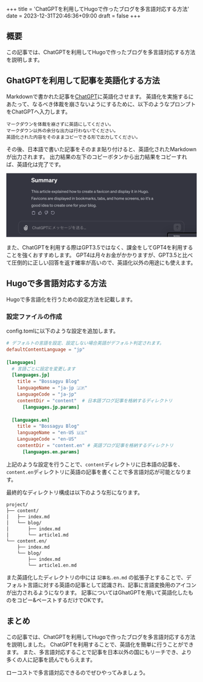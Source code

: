 +++
title = 'ChatGPTを利用してHugoで作ったブログを多言語対応する方法'
date = 2023-12-31T20:46:36+09:00
draft = false
+++

## 概要
この記事では、ChatGPTを利用してHugoで作ったブログを多言語対応する方法を説明します。

## GhatGPTを利用して記事を英語化する方法
Markdownで書かれた記事を[ChatGPT](https://chat.openai.com/)に英語化させます。
英語化を実施するにあたって、なるべき体裁を崩さないようにするために、以下のようなプロンプトをChatGPTへ入力します。

```text
マークダウンを体裁を崩さずに英語にしてください。
マークダウン以外の余分な出力は行わないでください。
英語化された内容をそのままコピーできる形で出力してください。
```

その後、日本語で書いた記事をそのまま貼り付けると、英語化されたMarkdownが出力されます。
出力結果の左下のコピーボタンから出力結果をコピーすれば、英語化は完了です。

![ChatGPTの画面](/blog/img-011-001.png)

また、ChatGPTを利用する際はGPT3.5ではなく、課金をしてGPT4を利用することを強くおすすめします。
GPT4は月々お金がかかりますが、GPT3.5と比べて圧倒的に正しい回答を返す確率が高いので、英語化以外の用途にも使えます。


## Hugoで多言語対応する方法
Hugoで多言語化を行うための設定方法を記載します。

### 設定ファイルの作成
config.tomlに以下のような設定を追加します。

```toml
# デフォルトの言語を設定、設定しない場合英語がデフォルト判定されます。
defaultContentLanguage = "jp"

[languages]
  # 言語ごとに設定を変更します
  [languages.jp]
    title = "Bossagyu Blog"
    languageName = "ja-jp 🇯🇵"
    LanguageCode = "ja-jp"
    contentDir = "content"  # 日本語ブログ記事を格納するディレクトリ
      [languages.jp.params]
  
  [languages.en]
    title = "Bossagyu Blog"
    languageName = "en-US 🇺🇸"
    LanguageCode = "en-US"
    contentDir = "content.en" # 英語ブログ記事を格納するディレクトリ
      [languages.en.params]
```
上記のような設定を行うことで、`content`ディレクトリに日本語の記事を、`content.en`ディレクトリに英語の記事を書くことで多言語対応が可能となります。

最終的なディレクトリ構成は以下のような形になります。

```text
project/
├── content/
│   ├── index.md
│   └── blog/
│       ├── index.md
│       └── article1.md
└── content.en/
    ├── index.md
    └── blog/
        ├── index.md
        └── article1.en.md
```
また英語化したディレクトリの中には `記事名.en.md` の拡張子とすることで、デフォルト言語に対する英語の記事として認識され、記事に言語変換用のアイコンが出力されるようになります。
記事についてはGhatGPTを用いて英語化したものをコピー&ペーストするだけでOKです。

## まとめ
この記事では、ChatGPTを利用してHugoで作ったブログを多言語対応する方法を説明しました。
ChatGPTを利用することで、英語化を簡単に行うことができます。
また、多言語対応することで記事を日本以外の国にもリーチでき、より多くの人に記事を読んでもらえます。

ローコストで多言語対応できるのでぜひやってみましょう。